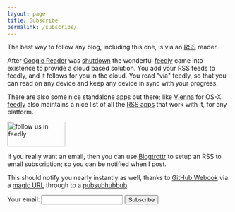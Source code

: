 ```yaml
---
layout: page
title: Subscribe
permalink: /subscribe/
---
```


The best way to follow any blog, including this one, is via an [RSS][]
reader.

After [Google Reader][greader] was [shutdown][] the
wonderful [feedly][] came into existence to provide a cloud based
solution. You add your RSS feeds to feedly, and it follows for you in
the cloud. You read "via" feedly, so that you can read on any device
and keep any device in sync with your progress.

There are also some nice standalone apps out there; like [Vienna][]
for OS-X. [feedly][] also maintains a nice list of all
the [RSS apps][fapps] that work with it, for any platform.

<a href='http://cloud.feedly.com/#subscription%2Ffeed%2Fhttp%3A%2F%2Fbadgerous.net%2Ffeed.xml'  target='blank'><img id='feedlyFollow' src="{{ '/assets/img/feedly-follow-rectangle-volume-big_2x.png' | relative_url }}" alt='follow us in feedly' width='131' height='56'/></a>

If you really want an email, then you can use [Blogtrottr][] to setup
an RSS to email subscription; so you can be notified when I post.

This should notify you nearly instantly as well, thanks
to [GitHub Webook][webhook] via a [magic URL][magicurl] through to
a [pubsubhubbub][].

<form method='post' action='http://blogtrottr.com'>
    Your email: <input type='text' name='btr_email' />
    <input type='hidden' name='btr_url' value="http://badgerous.net/feed.xml" />
    <input type='hidden' name='schedule_type' value='0' />
    <input type='submit' value='Subscribe' />
</form>

[RSS]: https://en.wikipedia.org/wiki/RSS
[greader]: https://en.wikipedia.org/wiki/Google_Reader
[shutdown]: https://googlereader.blogspot.com/2013/07/a-final-farewell.html
[feedly]: https://feedly.com/
[fapps]: https://feedly.com/apps.html
[Vienna]: http://www.vienna-rss.org/
[Blogtrottr]: https://blogtrottr.com
[magicurl]: http://ivanzuzak.info/2011/01/02/enabling-pubsubhubbub-for-github-hosted-blogs.html
[pubsubhubbub]: https://pubsubhubbub.appspot.com/
[webhook]: https://help.github.com/articles/about-webhooks/
